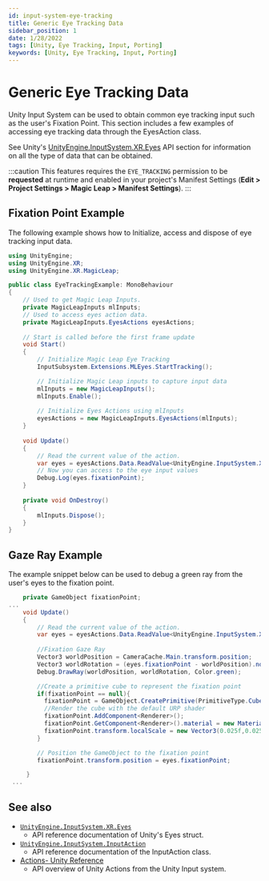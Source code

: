 ```yaml
---
id: input-system-eye-tracking
title: Generic Eye Tracking Data
sidebar_position: 1
date: 1/28/2022
tags: [Unity, Eye Tracking, Input, Porting]
keywords: [Unity, Eye Tracking, Input, Porting]
---
```


# Generic Eye Tracking Data

Unity Input System can be used to obtain common eye tracking input such as the user's Fixation Point. This section includes a few examples of accessing eye tracking data through the EyesAction class.

See Unity's [UnityEngine.InputSystem.XR.Eyes](https://docs.unity3d.com/Packages/com.unity.inputsystem@1.0/api/UnityEngine.InputSystem.XR.Eyes.html) API section for information on all the type of data that can be obtained.

:::caution
This features requires the `EYE_TRACKING` permission to be **requested** at runtime and enabled in your project's Manifest Settings (**Edit > Project Settings > Magic Leap > Manifest Settings**).
:::

## Fixation Point Example

The following example shows how to Initialize, access and dispose of eye tracking input data.

```csharp showLineNumbers
using UnityEngine;
using UnityEngine.XR;
using UnityEngine.XR.MagicLeap;

public class EyeTrackingExample: MonoBehaviour
{
    // Used to get Magic Leap Inputs.
    private MagicLeapInputs mlInputs;
    // Used to access eyes action data.
    private MagicLeapInputs.EyesActions eyesActions;
      
    // Start is called before the first frame update
    void Start()
    {
        // Initialize Magic Leap Eye Tracking
        InputSubsystem.Extensions.MLEyes.StartTracking();

        // Initialize Magic Leap inputs to capture input data
        mlInputs = new MagicLeapInputs();
        mlInputs.Enable();
        
        // Initialize Eyes Actions using mlInputs
        eyesActions = new MagicLeapInputs.EyesActions(mlInputs);
    }
    
    void Update()
    {
        // Read the current value of the action.
        var eyes = eyesActions.Data.ReadValue<UnityEngine.InputSystem.XR.Eyes>();
        // Now you can access to the eye input values
        Debug.Log(eyes.fixationPoint);
    }
    
    private void OnDestroy()
    {
        mlInputs.Dispose();
    }
}
```

## Gaze Ray Example

The example snippet below can be used to debug a green ray from the user's eyes to the fixation point.

```csharp
    private GameObject fixationPoint;
...
    void Update()
    {
        // Read the current value of the action.
        var eyes = eyesActions.Data.ReadValue<UnityEngine.InputSystem.XR.Eyes>();
        
        //Fixation Gaze Ray
        Vector3 worldPosition = CameraCache.Main.transform.position;
        Vector3 worldRotation = (eyes.fixationPoint - worldPosition).normalized;
        Debug.DrawRay(worldPosition, worldRotation, Color.green);

        //Create a primitive cube to represent the fixation point
        if(fixationPoint == null){
          fixationPoint = GameObject.CreatePrimitive(PrimitiveType.Cube);
          //Render the cube with the default URP shader
          fixationPoint.AddComponent<Renderer>();
          fixationPoint.GetComponent<Renderer>().material = new Material(Shader.Find("Universal Render Pipeline/Lit"));
          fixationPoint.transform.localScale = new Vector3(0.025f,0.025f,0.025f);
        }

        // Position the GameObject to the fixation point
        fixationPoint.transform.position = eyes.fixationPoint;

     }
 ...
```

## See also

- [`UnityEngine.InputSystem.XR.Eyes`](https://docs.unity3d.com/Packages/com.unity.inputsystem@1.0/api/UnityEngine.InputSystem.XR.Eyes.html)
  - API reference documentation of Unity's Eyes struct.
- [`Unity​Engine.​Input​System.InputAction`](https://docs.unity3d.com/Packages/com.unity.inputsystem@1.0/api/UnityEngine.InputSystem.InputAction.html)
  - API reference documentation of the InputAction class.
- [Actions- Unity Reference](https://docs.unity3d.com/Packages/com.unity.inputsystem@1.3/manual/Actions.html)
  - API overview of Unity Actions from the Unity Input system.

